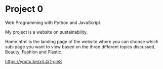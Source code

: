 # Project 0

Web Programming with Python and JavaScript

My project is a website on sustainability. 

Home.html is the landing page of the website where you can choose which sub-page you want to view based on the three different topics discussed, Beauty, Fashion and Plastic. 


https://youtu.be/xlL4rt-gie8